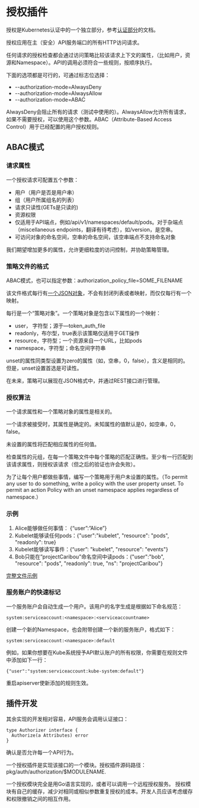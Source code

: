 # **授权插件**

授权是Kubernetes认证中的一个独立部分，参考[认证部分](http://kubernetes.io/v1.1/docs/admin/authentication.html)的文档。

授权应用在主（安全）API服务端口的所有HTTP访问请求。

任何请求的授权检查都会通过访问策略比较该请求上下文的属性，（比如用户，资源和Namespace）。API的调用必须符合一些规则，按顺序执行。

下面的选项都是可行的，可通过标志位选择：

-	--authorization-mode=AlwaysDeny
-	--authorization-mode=AlwaysAllow
-	--authorization-mode=ABAC

AlwaysDeny会阻止所有的请求（测试中使用的）。AlwaysAllow允许所有请求，如果不需要授权，可以使用这个参数。ABAC（Attribute-Based Access Control）用于已经配置的用户授权规则。

## **ABAC模式**

### **请求属性**

一个授权请求可配置五个参数：

- 用户（用户是否是用户串）
- 组（用户所属组名的列表）
- 请求只读性(GETs是只读的)
- 资源权限
 - 仅适用于API端点，例如/api/v1/namespaces/default/pods。对于杂端点（miscellaneous endpoints，翻译有待考虑），如/version，是空串。
- 可访问对象的命名空间，空串的命名空间，该空串端点不支持命名对象

我们期望增加更多的属性，允许更细粒度的访问控制，并协助策略管理。

### **策略文件的格式**

ABAC模式，也可以指定参数：authorization_policy_file=SOME_FILENAME

该文件格式每行有[一个JSON对象]( http://jsonlines.org/)，不会有封闭列表或者映射，而仅仅每行有一个映射。

每行是一个“策略对象”。一个策略对象是包含以下属性的一个映射：

- user， 字符型；源于—token_auth_file
- readonly，布尔型，true表示该策略仅适用于GET操作
- resource，字符型；一个资源来自一个URL，比如pods
- namespace，字符型；命名空间字符串

unset的属性同类型设置为zero的属性（如，空串，0，false），含义是相同的。但是，unset设置首选是可读性。

在未来，策略可以展现在JSON格式中，并通过REST接口进行管理。

### **授权算法**

一个请求属性和一个策略对象的属性是相关的。

一个请求被接受时，其属性是确定的。未知属性的值默认是0，如空串，0，false。

未设置的属性将匹配相应属性的任何值。

检查属性的元组，在每一个策略文件中每个策略的匹配正确性。至少有一行匹配到该请求属性，则授权该请求（但之后的验证也许会失败）。

为了让每个用户都做些事情，编写一个策略用于用户未设置的属性。（To permit any user to do something, write a policy with the user property unset. To permit an action Policy with an unset namespace applies regardless of namespace.）

###  **示例**

1.	Alice能够做任何事情： {“user”:”Alice”}
2.	Kubelet能够读任何pods：{"user":"kubelet", "resource": "pods", "readonly": true}
3.	Kubelet能够读写事件：{“user”: "kubelet", "resource": "events"}
4.	Bob只能在”projectCaribou”命名空间中读pods：{"user":"bob", "resource": "pods", "readonly": true, "ns": "projectCaribou"}

[完整文件示例]( https://github.com/kubernetes/kubernetes/blob/release-1.1/pkg/auth/authorizer/abac/example_policy_file.jsonl)

### **服务账户的快速标记**

一个服务账户会自动生成一个用户。该用户的名字生成是根据如下命名规范：
```
system:serviceaccount:<namespace>:<serviceaccountname>
```
创建一个新的Namespace，也会附带创建一个新的服务账户，格式如下：
```
system:serviceaccount:<namespace>:default

```
例如，如果你想要在Kube系统授予API默认账户的所有权限，你需要在规则文件中添加如下一行：
```
{"user":"system:serviceaccount:kube-system:default"}

```
重启apiserver使新添加的规则生效。

## **插件开发**

其余实现的开发相对容易，API服务会调用认证接口：
```
type Authorizer interface {
  Authorize(a Attributes) error
}
```
确认是否允许每一个API行为。

一个授权插件是实现该接口的一个模块。授权插件源码路径：pkg/auth/authorization/$MODULENAME.

一个授权模块完全是用Go语言实现的，或者可以调用一个远程授权服务。
授权模块有自己的缓存，减少对相同或相似参数重复授权的成本。开发人员应该考虑缓存和权限撤销之间的相互作用。
